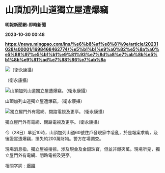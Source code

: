# 山頂加列山道獨立屋遭爆竊
**明報新聞網-即時新聞**

**2023-10-30 00:48**

**https://news.mingpao.com/ins/%e6%b8%af%e8%81%9e/article/20231028/s00001/1698468462774/%e5%b1%b1%e9%a0%82%e5%8a%a0%e5%88%97%e5%b1%b1%e9%81%93%e7%8d%a8%e7%ab%8b%e5%b1%8b%e9%81%ad%e7%88%86%e7%ab%8a**

![（衛永康攝）](https://fs.mingpao.com/ins/20231028/s00001/917bb2edb29f424fefdfc7e7ec194fd6.jpg)

（衛永康攝）

![山頂加列山道獨立屋遭爆竊。（衛永康攝）](https://fs.mingpao.com/ins/20231028/s00001/8e116c46c18b8a5b4a5256b05942ae04.jpg)

山頂加列山道獨立屋遭爆竊。（衛永康攝）

![獨立屋門外有電網、閉路電視及更亭。（衛永康攝）](https://fs.mingpao.com/ins/20231028/s00001/8e123a8492f92b8896397d2dac34a381.jpg)

獨立屋門外有電網、閉路電視及更亭。（衛永康攝）

今（28日）早近10時，山頂加列山道60號住戶發現家中凌亂，於是報案求助，及後證實遭爆竊，損失約200萬財物。警方在場調查。

現場消息指，獨立屋被搜掠，涉及現金及金銀珠寶，但並非爆夾萬。現場所見，獨立屋門外有電網、閉路電視及更亭。

相關字詞﹕[爆竊](https://news.mingpao.com/ins/%e6%b8%af%e8%81%9e/article/20231028/s00001/php/search2.php?pnssection=all&inssection=all&searchtype=A&keywords=%E7%88%86%E7%AB%8A)
